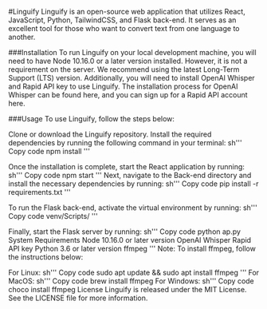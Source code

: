 #Linguify
Linguify is an open-source web application that utilizes React, JavaScript, Python, TailwindCSS, and Flask back-end. It serves as an excellent tool for those who want to convert text from one language to another.

###Installation
To run Linguify on your local development machine, you will need to have Node 10.16.0 or a later version installed. However, it is not a requirement on the server. We recommend using the latest Long-Term Support (LTS) version. Additionally, you will need to install OpenAI Whisper and Rapid API key to use Linguify. The installation process for OpenAI Whisper can be found here, and you can sign up for a Rapid API account here.

###Usage
To use Linguify, follow the steps below:

Clone or download the Linguify repository.
Install the required dependencies by running the following command in your terminal:
sh'''
Copy code
npm install
'''

Once the installation is complete, start the React application by running:
sh'''
Copy code
npm start
'''
Next, navigate to the Back-end directory and install the necessary dependencies by running:
sh'''
Copy code
pip install -r requirements.txt
'''

To run the Flask back-end, activate the virtual environment by running:
sh'''
Copy code
venv/Scripts/
'''

Finally, start the Flask server by running:
sh'''
Copy code
python ap.py
System Requirements
Node 10.16.0 or later version
OpenAI Whisper
Rapid API key
Python 3.6 or later version
ffmpeg
'''
Note: To install ffmpeg, follow the instructions below:

For Linux:
sh'''
Copy code
sudo apt update && sudo apt install ffmpeg
'''
For MacOS:
sh'''
Copy code
brew install ffmpeg
For Windows:
sh'''
Copy code
choco install ffmpeg
License
Linguify is released under the MIT License. See the LICENSE file for more information.